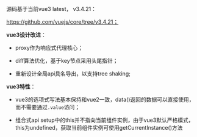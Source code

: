 源码基于当前vue3 latest， v3.4.21：

https://github.com/vuejs/core/tree/v3.4.21；



**vue3设计改进**：

- proxy作为响应式代理核心；

- diff算法优化，基于key节点采用头尾指针；

- 重新设计全局api具名导出，以支持tree shaking;



**vue3特性**：

- vue3的选项式写法基本保持和vue2一致，data()返回的数据可以直接使用，而不需要通过`.value`访问；

- 组合式api setup中的this并不指向当前组件实例，由于vue3默认严格模式，this为undefined，获取当前组件实例可使用getCurrentInstance()方法